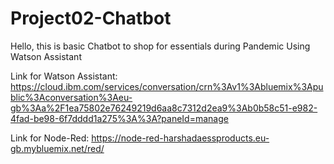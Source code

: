 # Project02-Chatbot
Hello, this is basic Chatbot to shop for essentials during Pandemic Using Watson Assistant

Link for Watson Assistant: https://cloud.ibm.com/services/conversation/crn%3Av1%3Abluemix%3Apublic%3Aconversation%3Aeu-gb%3Aa%2F1ea75802e76249219d6aa8c7312d2ea9%3Ab0b58c51-e982-4fad-be98-6f7dddd1a275%3A%3A?paneId=manage

Link for Node-Red: https://node-red-harshadaessproducts.eu-gb.mybluemix.net/red/
